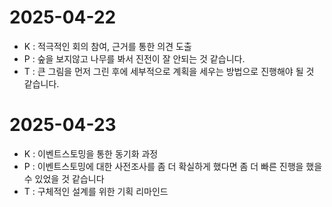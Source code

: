 # 2025-04-22

- K : 적극적인 회의 참여, 근거를 통한 의견 도출
- P : 숲을 보지않고 나무를 봐서 진전이 잘 안되는 것 같습니다.
- T : 큰 그림을 먼저 그린 후에 세부적으로 계획을 세우는 방법으로 진행해야 될 것 같습니다.


# 2025-04-23

- K : 이벤트스토밍을 통한 동기화 과정
- P : 이벤트스토밍에 대한 사전조사를 좀 더 확실하게 했다면 좀 더 빠른 진행을 했을 수 있었을 것 같습니다
- T : 구체적인 설계를 위한 기획 리마인드

